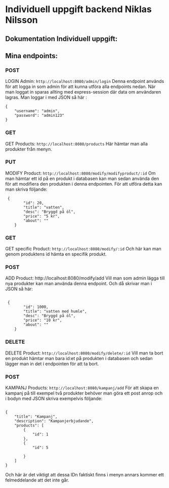 # Individuell uppgift backend Niklas Nilsson



## Dokumentation Individuell uppgift:

## Mina endpoints:


### POST
LOGIN Admin: `http://localhost:8080/admin/login`
Denna endpoint används för att logga in som admin för att kunna utföra alla endpoints nedan. När man loggat in sparas allting med express-session där data om användaren lagras. Man loggar i med JSON så här :



```
{
	"username": "admin",
	"password": "admin123"
}

```



### GET
GET Products: `http://localhost:8080/products`
Här hämtar man alla produkter från menyn.








### PUT
MODIFY Product: `http://localhost:8080/modify/modifyproduct/:id`
Om man hämtar ett id på en produkt i databasen kan man sedan använda den för att modifiera den produkten i denna endpointen. För att utföra detta kan man skriva följande: 



```
 {
        "id": 20,
        "title": "vatten",
        "desc": "Bryggd på öl",
        "price": "5 kr",
        "about": ""
    }
```


### GET
GET specific Product: `http://localhost:8080/modify/:id`
Och här kan man genom produktens id hämta en specifik produkt.








### POST
ADD Product: http://localhost:8080/modify/add
Vill man som admin lägga till nya produkter kan man använda denna endpoint. Och då skrivar man i JSON så här:


```

 {
        "id": 1000,
        "title": "vatten med humle",
        "desc": "Bryggd på öl",
        "price": "10 kr",
        "about": ""
    }

```



### DELETE
DELETE Product: `http://localhost:8080/modify/delete/:id`
Vill man ta bort en produkt hämtar man bara id:et på produkten i databasen och sedan lägger man in det i endpointen för att ta bort.








### POST
KAMPANJ Products: `http://localhost:8080/kampanj/add`
För att skapa en kampanj på till exempel två produkter behöver man göra ett post anrop och i bodyn med JSON skriva exempelvis följande:


```

{
    "title": "Kampanj",
    "description": "Kampanjerbjudande",
    "products": [
        {
            "id": 1
        },
        {
            "id": 5
				
        }
    ]
}

```
Och här är det viktigt att dessa IDn faktiskt finns i menyn annars kommer ett felmeddelande att det inte går.
